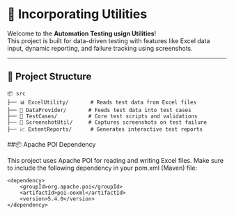 # 🔧 Incorporating Utilities

Welcome to the **Automation Testing usign Utilities**!  
This project is built for data-driven testing with features like Excel data input, dynamic reporting, and failure tracking using screenshots.

---

## 📁 Project Structure

```plaintext
📦 src
├── 📊 ExcelUtility/       # Reads test data from Excel files
├── 🔁 DataProvider/       # Feeds test data into test cases
├── 🧪 TestCases/          # Core test scripts and validations
├── 📸 ScreenshotUtil/     # Captures screenshots on test failure
├── 📈 ExtentReports/      # Generates interactive test reports
```

##📦 Apache POI Dependency

This project uses Apache POI for reading and writing Excel files.
Make sure to include the following dependency in your pom.xml (Maven) file:
```
<dependency>
    <groupId>org.apache.poi</groupId>
    <artifactId>poi-ooxml</artifactId>
    <version>5.4.0</version>
</dependency>
